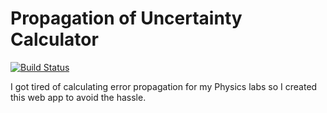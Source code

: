 # Propagation of Uncertainty Calculator

[![Build Status](https://ci.gnyra.com/job/nicoco007/job/Propagation-of-Uncertainty-Calculator/job/master/badge/icon)](https://ci.gnyra.com/blue/organizations/jenkins/nicoco007%2FPropagation-of-Uncertainty-Calculator)

I got tired of calculating error propagation for my Physics labs so I created this web app to avoid the hassle.
